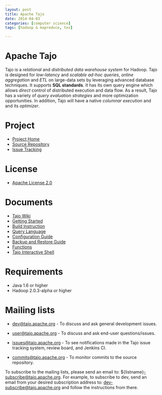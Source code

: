 ```yaml
---
layout: post
title: Apache Tajo
date: 2014-04-03 
categories: [computer science]
tags: [hadoop & mapreduce, tez]

---
```



Apache Tajo
========================
Tajo is a *relational* and *distributed data warehouse system* for Hadoop.
Tajo is designed for *low-latency* and *scalable ad-hoc queries*, *online
aggregation* and *ETL* on large-data sets by leveraging advanced database
techniques. It supports **SQL standards**. It has its own query engine which
allows *direct* control of distributed execution and data flow. As a result,
Tajo has a variety of *query evaluation strategies* and more optimization
opportunities. In addition, Tajo will have a native *columnar execution* and
and its *optimizer*.

Project
=======
* [Project Home](http://tajo.apache.org/)
* [Source Repository](https://git-wip-us.apache.org/repos/asf/tajo.git)
* [Issue Tracking](https://issues.apache.org/jira/browse/TAJO)

License
=======
* [Apache License 2.0](http://www.apache.org/licenses/LICENSE-2.0.html)

Documents
=========
* [Tajo Wiki](http://wiki.apache.org/tajo)
* [Getting Started](https://wiki.apache.org/tajo/GettingStarted)
* [Build Instruction](https://wiki.apache.org/tajo/BuildInstruction)
* [Query Language](https://wiki.apache.org/tajo/QueryLanguage)
* [Configuration Guide](https://wiki.apache.org/tajo/Configuration)
* [Backup and Restore Guide](https://wiki.apache.org/tajo/BackupAndRestore)
* [Functions](https://wiki.apache.org/tajo/Functions)
* [Tajo Interactive Shell](https://wiki.apache.org/tajo/tsql)

Requirements
============
* Java 1.6 or higher
* Hadoop 2.0.3-alpha or higher

Mailing lists
=============
* dev@tajo.apache.org     - To discuss and ask general development issues.

* user@tajo.apache.org    - To discuss and ask end-user questions/issues.

* issues@tajo.apache.org  - To see notifications made in the Tajo issue
                            tracking system, review board, and Jenkins CI.

* commits@tajo.apache.org - To monitor commits to the source repository.

To subscribe to the mailing lists, please send an email to:
${listname}-subscribe@tajo.apache.org. For example, to subscribe to
dev, send an email from your desired subscription address to:
dev-subscribe@tajo.apache.org and follow the instructions from there.